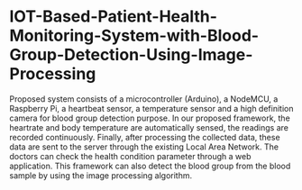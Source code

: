 # IOT-Based-Patient-Health-Monitoring-System-with-Blood-Group-Detection-Using-Image-Processing
Proposed system consists of a microcontroller (Arduino), a NodeMCU, a Raspberry Pi, a heartbeat sensor, a temperature sensor and a high definition camera for blood group detection purpose. In our proposed framework, the heartrate and body temperature are automatically sensed, the readings are recorded continuously. Finally, after processing the collected data, these data are sent to the server through the existing Local Area Network. The doctors can check the health condition parameter through a web application. This framework can also detect the blood group from the blood sample by using the image processing algorithm.
